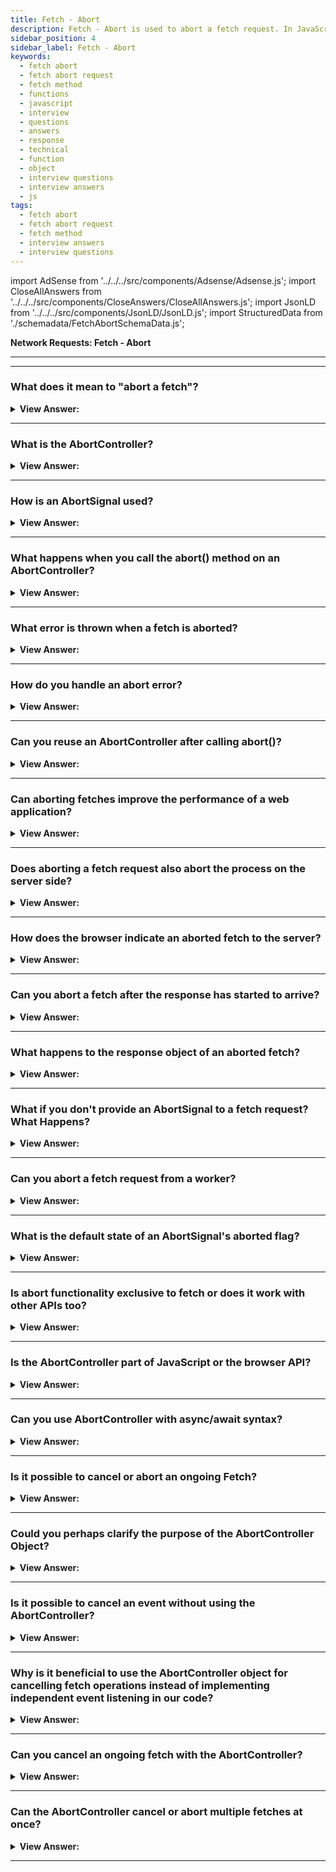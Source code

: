 ```yaml
---
title: Fetch - Abort
description: Fetch - Abort is used to abort a fetch request. In JavaScript, we can use the fetch method to abort a request.
sidebar_position: 4
sidebar_label: Fetch - Abort
keywords:
  - fetch abort
  - fetch abort request
  - fetch method
  - functions
  - javascript
  - interview
  - questions
  - answers
  - response
  - technical
  - function
  - object
  - interview questions
  - interview answers
  - js
tags:
  - fetch abort
  - fetch abort request
  - fetch method
  - interview answers
  - interview questions
---
```


import AdSense from '../../../src/components/Adsense/Adsense.js';
import CloseAllAnswers from '../../../src/components/CloseAnswers/CloseAllAnswers.js';
import JsonLD from '../../../src/components/JsonLD/JsonLD.js';
import StructuredData from './schemadata/FetchAbortSchemaData.js';

<JsonLD data={StructuredData} />

<head>
  <title>Fetch - Abort | JavaScript Frontend Phone Interview</title>
</head>

**Network Requests: Fetch - Abort**

---

<AdSense />

---

<CloseAllAnswers />

### What does it mean to "abort a fetch"?

<details>
  <summary><strong>View Answer:</strong></summary>
  <div>
  <div><strong>Interview Response:</strong> Aborting a fetch means cancelling an ongoing fetch request. This can be useful when you no longer need the response or if the fetch takes too long.
  </div><br />
  <div><strong className="codeExample">Here is a simple code example:</strong><br /><br />

  <div></div>

```js
const controller = new AbortController();
const signal = controller.signal;

// Start fetch
fetch('https://api.example.com/data', { signal })
  .then(response => response.json())
  .then(data => console.log(data))
  .catch(err => {
    // On abort, the promise is rejected with an AbortError
    if (err.name === 'AbortError') {
      console.log('Fetch aborted');
    } else {
      console.error('Another error', err);
    }
  });

// Abort fetch after 2 seconds
setTimeout(() => controller.abort(), 2000);
```

  </div>
  </div>
</details>

---

### What is the AbortController?

<details>
  <summary><strong>View Answer:</strong></summary>
  <div>
  <div><strong>Interview Response:</strong> AbortController is an interface that allows you to cancel one or more web requests as and when desired using an AbortSignal.
  </div><br />
  <div><strong className="codeExample">Code Example:</strong><br /><br />

  <div></div>

```js
const controller = new AbortController();
```

  </div>
  </div>
</details>

---

### How is an AbortSignal used?

<details>
  <summary><strong>View Answer:</strong></summary>
  <div>
  <div><strong>Interview Response:</strong> AbortSignal is used by passing it to the fetch request. When the associated AbortController’s abort() method is called, the fetch is cancelled.
  </div><br />
  <div><strong className="codeExample">Code Example:</strong><br /><br />

  <div></div>

```js
// Initialize a new AbortController
const controller = new AbortController();

// Get the AbortSignal from the AbortController
const signal = controller.signal;

// Start a fetch request
fetch('https://api.example.com/data', { signal })
  .then(response => response.json())
  .then(data => console.log(data))
  .catch(err => {
    if (err.name === 'AbortError') {
      console.log('Fetch operation was aborted');
    } else {
      console.error('Fetch operation failed', err);
    }
  });

// Abort the fetch request after 5 seconds
setTimeout(() => controller.abort(), 5000);
```

  </div>
  </div>
</details>

---

### What happens when you call the abort() method on an AbortController?

<details>
  <summary><strong>View Answer:</strong></summary>
  <div>
  <div><strong>Interview Response:</strong> The abort() method signals to cancel the fetch operations associated with it. This causes the fetch promises to reject with an AbortError.
  </div><br />
  <div><strong className="codeExample">Code Example:</strong><br /><br />

  <div></div>

```js
// Create a new AbortController
const controller = new AbortController();

// Fetch some data, passing the AbortSignal as part of the options
fetch('https://api.example.com/data', { signal: controller.signal })
  .then(response => response.json())
  .then(data => console.log(data))
  .catch(error => {
    if (error.name === 'AbortError') {
      console.log('Fetch operation was aborted');
    } else {
      console.error('Fetch operation failed', error);
    }
  });

// After 5 seconds, call abort() on the controller
setTimeout(() => controller.abort(), 5000);
```

  </div>
  </div>
</details>

---

### What error is thrown when a fetch is aborted?

<details>
  <summary><strong>View Answer:</strong></summary>
  <div>
  <div><strong>Interview Response:</strong> When a fetch is aborted, it rejects the promise with a DOMException named AbortError.
  </div><br />
  <div><strong className="codeExample">Code Example:</strong><br /><br />

  <div></div>

```js
fetch('https://example.com', { signal })
  .then(response => {
})
  .catch(err => {
    if (err.name === 'AbortError') {
      console.log('AbortError: Fetch request aborted');
    }
});
```

  </div>
  </div>
</details>

---

### How do you handle an abort error?

<details>
  <summary><strong>View Answer:</strong></summary>
  <div>
  <div><strong>Interview Response:</strong> You can handle an abort error in a catch block of the fetch promise, checking if the error's name is 'AbortError'.
  </div><br />
  <div><strong className="codeExample">Code Example:</strong><br /><br />

  <div></div>

```js
fetch('https://example.com', { signal })
  .then(response => {
})
  .catch(err => {
    if (err.name === 'AbortError') {
      console.log('AbortError: Fetch request aborted');
    }
});
```

  </div>
  </div>
</details>

---

### Can you reuse an AbortController after calling abort()?

<details>
  <summary><strong>View Answer:</strong></summary>
  <div>
  <div><strong>Interview Response:</strong> No, once the abort() method is called on an AbortController, it can't be reset or reused.
  </div>
  </div>
</details>

---

### Can aborting fetches improve the performance of a web application?

<details>
  <summary><strong>View Answer:</strong></summary>
  <div>
  <div><strong>Interview Response:</strong> Yes, aborting fetches can potentially improve the performance of a web application. This can be especially useful in situations where you have a new fetch that supersedes an ongoing one.
  </div><br />
  <div><strong className="codeExample">Code Example:</strong><br /><br />

  <div></div>

```js
let controller = new AbortController();

// Function to fetch data based on a query
function fetchData(query) {
  // If there's an ongoing fetch, abort it
  if (controller) controller.abort();

  // Create a new controller for the new fetch
  controller = new AbortController();

  // Start the new fetch
  fetch(`https://api.example.com/search?q=${query}`, { signal: controller.signal })
    .then(response => response.json())
    .then(data => console.log(data)) // Do something with the data here
    .catch(error => {
      if (error.name !== 'AbortError') {
        console.error('Fetch operation failed', error);
      }
    });
}

// Function to handle input from the user
function handleInput(input) {
  fetchData(input);
}
```

  </div>
  </div>
</details>

---

### Does aborting a fetch request also abort the process on the server side?

<details>
  <summary><strong>View Answer:</strong></summary>
  <div>
  <div><strong>Interview Response:</strong> No, aborting a fetch request only stops the client from listening to the response. It doesn't affect the process on the server side, which will usually complete as normal.
  </div>
  </div>
</details>

---

### How does the browser indicate an aborted fetch to the server?

<details>
  <summary><strong>View Answer:</strong></summary>
  <div>
  <div><strong>Interview Response:</strong> The browser doesn't signal the server when a fetch is aborted. Once the request is sent, it's processed server-side regardless of client-side cancellation.
  </div>
  </div>
</details>

---

### Can you abort a fetch after the response has started to arrive?

<details>
  <summary><strong>View Answer:</strong></summary>
  <div>
  <div><strong>Interview Response:</strong> Yes, you can call `controller.abort()` after the response starts arriving. This will reject the fetch promise with an `AbortError`, stopping the processing of the response.
  </div>
  </div>
</details>

---

### What happens to the response object of an aborted fetch?

<details>
  <summary><strong>View Answer:</strong></summary>
  <div>
  <div><strong>Interview Response:</strong> The response object of an aborted fetch is not fully received or processed. Attempting to read from it will reject the promise with an `AbortError`.
  </div>
  </div>
</details>

---

### What if you don't provide an AbortSignal to a fetch request? What Happens?

<details>
  <summary><strong>View Answer:</strong></summary>
  <div>
  <div><strong>Interview Response:</strong> If you don't provide an AbortSignal to a fetch request, the fetch operation will continue as normal and cannot be programmatically cancelled using the AbortController mechanism.
  </div><br />
  <div><strong className="codeExample">Here's an example of a fetch request without an AbortSignal:</strong><br /><br />

  <div></div>

```js
fetch('https://api.example.com/data')
  .then(response => {
    if (!response.ok) {
      throw new Error('Network response was not ok');
    }
    return response.json();
  })
  .then(data => console.log(data))
  .catch(error => console.error('There has been a problem with your fetch operation: ', error));
```

  </div>
  </div>
</details>

---

### Can you abort a fetch request from a worker?

<details>
  <summary><strong>View Answer:</strong></summary>
  <div>
  <div><strong>Interview Response:</strong> Yes, you can abort a fetch request from a web worker. The AbortController and AbortSignal are transferrable objects and can be used in web workers.
  </div><br />
  <div><strong className="codeExample">Code Example:</strong><br /><br />

  <div></div>

Here's an example of how to abort a fetch request from a worker:

In your main JavaScript file, you can post the `AbortSignal` to the worker:

```javascript
const controller = new AbortController();
const worker = new Worker('worker.js');

worker.postMessage({ signal: controller.signal }, [controller.signal]);

// Abort the fetch operation after 2 seconds
setTimeout(() => controller.abort(), 2000);
```

Then in `worker.js`, you handle the message and use the signal in a fetch request:

```javascript
self.onmessage = (event) => {
  const { signal } = event.data;

  fetch('https://example.com', { signal })
    .then(response => response.json())
    .then(data => self.postMessage(data))
    .catch(err => {
      if (err.name === 'AbortError') {
        console.log('Fetch operation aborted');
      } else {
        console.error('Fetch operation failed:', err);
      }
    });
};
```

In this example, the main script creates an `AbortController`, passes the `AbortSignal` to the worker, and then aborts the fetch after 2 seconds. The worker listens for messages, receives the `AbortSignal`, uses it in a fetch operation, and then sends the fetched data back to the main script. If the fetch is aborted, it logs an appropriate message.

  </div>
  </div>
</details>

---

### What is the default state of an AbortSignal's aborted flag?

<details>
  <summary><strong>View Answer:</strong></summary>
  <div>
  <div><strong>Interview Response:</strong> The aborted flag is initially set to false. It becomes true when abort() is called on the associated AbortController.
  </div><br />
  <div><strong className="codeExample">Code Example:</strong><br /><br />

  <div></div>

```js
// Create a new AbortController
const controller = new AbortController();

// Get the signal from the controller
const signal = controller.signal;

// Log the initial state of the aborted flag
console.log(signal.aborted); // Outputs: false

controller.abort(); // abort controller

// Log the final state of the aborted flag
console.log(signal.aborted); // Outputs: true
```

  </div>
  </div>
</details>

---

### Is abort functionality exclusive to fetch or does it work with other APIs too?

<details>
  <summary><strong>View Answer:</strong></summary>
  <div>
  <div><strong>Interview Response:</strong> Abort functionality is not exclusive to fetch. It can be used with any API that supports or is configured to work with the AbortSignal, including DOM APIs and various async tasks.
  </div><br />
  <div><strong>Technical Response:</strong> The AbortController and AbortSignal APIs are not exclusive to the Fetch API. They're part of the DOM standard and can be used to abort various kinds of operations, such as ongoing Fetch requests, streams, or even ongoing animations using the Web Animations API.
  </div><br />
  <div><strong className="codeExample">Here's a simple example of using `AbortController` with the `addEventListener` method:</strong><br /><br />

  <div></div>

```javascript
// Create a new AbortController
const controller = new AbortController();

// Get the AbortSignal from the controller
const signal = controller.signal;

// Listen for click events on the document
document.addEventListener('click', () => {
  console.log('Document was clicked');
}, { signal });

// Call abort on the controller after 5 seconds
setTimeout(() => {
  controller.abort();
  console.log('No longer listening for clicks');
}, 5000);
```

In this code:

- A new `AbortController` is created and its `AbortSignal` is obtained.
- A click event listener is added to the document, with the `AbortSignal` passed in the options object. This associates the event listener with the abort controller.
- A `setTimeout` call is set up to call `controller.abort()` after 5 seconds. This will remove the click event listener from the document, as the `AbortSignal` associated with it has been aborted.
- After the `abort` call, "No longer listening for clicks" will be logged to the console, and no further click events on the document will be logged.

This is a simplistic example and there's not often a need to abort event listeners like this in practice, but it shows how the `AbortController`/`AbortSignal` APIs can be used outside of the Fetch API.

As always, be sure to check for compatibility as not all APIs or browsers may support `AbortController` and `AbortSignal`.

  </div>
  </div>
</details>

---

### Is the AbortController part of JavaScript or the browser API?

<details>
  <summary><strong>View Answer:</strong></summary>
  <div>
  <div><strong>Interview Response:</strong> AbortController is part of the Web API provided by browsers, not part of the core JavaScript language. It's specified in the DOM Living standard.
  </div>
  </div>
</details>

---

### Can you use AbortController with async/await syntax?

<details>
  <summary><strong>View Answer:</strong></summary>
  <div>
  <div><strong>Interview Response:</strong> Yes, AbortController can be used with async/await syntax. When you abort, it causes the awaited fetch to throw an 'AbortError'.
  </div><br />
  <div><strong className="codeExample">Code Example:</strong><br /><br />

  <div></div>

Here's how you can use `AbortController` with async/await:

```javascript
// Create an instance of AbortController
const controller = new AbortController();
const signal = controller.signal;

async function fetchData() {
  try {
    const response = await fetch('https://example.com', { signal });
    const data = await response.json();
    console.log(data);
  } catch (err) {
    if (err.name === 'AbortError') {
      console.log('Fetch operation aborted');
    } else {
      console.error('Fetch operation failed:', err);
    }
  }
}

fetchData();

// After 2 seconds abort the fetch operation
setTimeout(() => controller.abort(), 2000);
```

In this example, the fetch operation is aborted after 2 seconds, causing the `await fetch()` line to throw an `AbortError`, which is then caught in the catch block.

  </div>
  </div>
</details>

---

### Is it possible to cancel or abort an ongoing Fetch?

<details>
  <summary><strong>View Answer:</strong></summary>
  <div>
  <div><strong>Interview Response:</strong> Yes, it's possible to abort an ongoing Fetch using the AbortController and AbortSignal interfaces in the Fetch API. The `abort()` method on the AbortController cancels the Fetch.
    </div><br/>
  <div><strong>Technical Response:</strong> Yes, there is a special built-in object for such purposes: AbortController. We can use it to abort, fetch, and do other asynchronous tasks. The usage is very straightforward. The AbortController interface represents a controller object that allows you to abort one or more Web requests as and when desired. You can create a new AbortController object using the AbortController.AbortController() constructor. Communicating with a DOM request is done using an AbortSignal object (calling abort()).
    </div><br />
  <div><strong className="codeExample">Code Example:</strong><br /><br />

  <div></div>

```js
// Initialize a new AbortController
const controller = new AbortController();

// Get the AbortSignal from the AbortController
const signal = controller.signal;

// Start a fetch request
fetch('https://api.example.com/data', { signal })
  .then(response => response.json())
  .then(data => console.log(data))
  .catch(err => {
    if (err.name === 'AbortError') {
      console.log('Fetch operation was aborted');
    } else {
      console.error('Fetch operation failed', err);
    }
  });

// Abort the fetch request after 5 seconds
setTimeout(() => controller.abort(), 5000);
```

  </div>
  </div>
</details>

---

### Could you perhaps clarify the purpose of the AbortController Object?

<details>
  <summary><strong>View Answer:</strong></summary>
  <div>
  <div><strong>Interview Response:</strong> AbortController is a built-in JavaScript object that enables canceling ongoing activities, like Fetch requests, by invoking its `abort()` method, sending a signal to stop the operation.
    </div><br />
  <div><strong>Technical Details:</strong> We must create a new AbortController constructor to implement the AbortController object. The controller is an object with a single abort method and a property signal that allows us to put event listeners on it. When abort() gets called, the controller invokes. The abort event transmits by controller.signal, and the attribute "controller. signal. aborted" becomes true. When abort() invokes on it, AbortController passes abort events.
    </div><br />
  <div><strong className="codeExample">Code Example:</strong><br /><br />

  <div></div>

```js
let controller = new AbortController();
let signal = controller.signal;

// The party that performs a cancelable operation
// gets the "signal" object
// and sets the listener to trigger when controller.abort() is called
signal.addEventListener('abort', () => console.log('abort!'));

// The other party, that cancels (at any point later):
controller.abort(); // abort!

// The event triggers and signal.aborted becomes true
console.log(signal.aborted); // true
```

  </div>
  </div>
</details>

---

### Is it possible to cancel an event without using the AbortController?

<details>
  <summary><strong>View Answer:</strong></summary>
  <div>
  <div><strong>Interview Response:</strong> Yes, it's possible, but it typically involves setting and checking flags or using older APIs like XMLHttpRequest, which are less straightforward and flexible compared to using AbortController.
    </div><br />
  <div><strong className="codeExample">Code Example:</strong><br /><br />

  <div></div>

Here is a simplified example of how one might cancel a fetch request without `AbortController`:

```javascript
let shouldAbort = false;

fetch('https://example.com')
    .then(response => {
        if (shouldAbort) throw new Error('Operation Aborted');
        return response.json();
    })
    .then(data => {
        if (shouldAbort) throw new Error('Operation Aborted');
        console.log(data);
    })
    .catch(err => console.error(err));

// Somewhere else in your code where you want to abort the fetch
shouldAbort = true;
```

In this case, we're using a flag (`shouldAbort`) to indicate whether the fetch should be cancelled. Note that this won't actually stop the fetch request from executing, it only prevents your code from handling the response. It's less effective than using `AbortController`.

  </div>
  </div>
</details>

---

### Why is it beneficial to use the AbortController object for cancelling fetch operations instead of implementing independent event listening in our code?

<details>
  <summary><strong>View Answer:</strong></summary>
  <div>
  <div><strong>Interview Response:</strong> AbortController simplifies cancellation of fetch operations by creating a standardized, reusable solution, reducing code complexity, and making error handling and abort scenarios more predictable and easier to debug.
    </div><br />
  <div><strong className="codeExample">Code Example:</strong><br /><br />

  <div></div>

Here's a simple code example showing how to use AbortController for cancelling fetch operations:

```javascript
// Create an instance of AbortController
let controller = new AbortController();
let signal = controller.signal;

// Start the fetch operation
fetch('https://example.com', { signal })
    .then(response => response.json())
    .then(data => console.log(data))
    .catch(err => {
        if (err.name === 'AbortError') {
            console.log('Fetch operation aborted');
        } else {
            console.error('Fetch operation failed:', err);
        }
    });

// Somewhere else in your code where you want to abort the fetch
controller.abort();
```

In this example, if you call `controller.abort()`, it will cancel the fetch operation, causing the promise to be rejected with an `AbortError`.

  </div>
  </div>
</details>

---

### Can you cancel an ongoing fetch with the AbortController?

<details>
  <summary><strong>View Answer:</strong></summary>
  <div>
  <div><strong>Interview Response:</strong> Yes, to be able to cancel fetch, we must pass the signal property of an AbortController as a fetch option. The fetch method knows how to work with AbortController. It listens to abort events on a signal. Now, to abort, we call controller.abort(). At that point, fetch extracts the event from the signal and aborts the request.
    </div><br />
  <div><strong className="codeExample">Code Example:</strong><br /><br />

  <div></div>

Here is a practical example of canceling an ongoing fetch operation with `AbortController`:

```javascript
// Create an instance of AbortController
const controller = new AbortController();
const signal = controller.signal;

// Start fetch operation
fetch('https://example.com', { signal })
    .then(response => response.json())
    .then(data => console.log(data))
    .catch(error => {
        if (error.name === 'AbortError') {
            console.log('Fetch operation aborted');
        } else {
            console.error('Other error', error);
        }
    });

// After 2 seconds abort the fetch operation
setTimeout(() => controller.abort(), 2000);
```

In this example, the fetch operation is aborted after 2 seconds, cancelling the ongoing fetch operation. If the fetch operation is still ongoing after 2 seconds, an `AbortError` will be thrown.

  </div>
  </div>
</details>

---

### Can the AbortController cancel or abort multiple fetches at once?

<details>
  <summary><strong>View Answer:</strong></summary>
  <div>
  <div><strong>Interview Response:</strong> Yes, AbortController is scalable by default. It allows us to cancel multiple fetches at once, which can be exceptionally helpful when dealing with an array.
    </div><br />
  <div><strong className="codeExample">Code Example:</strong><br /><br />

  <div></div>

```js
let urls = [...]; // a list of urls to fetch in parallel

let controller = new AbortController();

// an array of fetch promises
let fetchJobs = urls.map(url => fetch(url, {
  signal: controller.signal
}));

let results = await Promise.all(fetchJobs);

// if controller.abort() is called from anywhere,
// it aborts all fetches
```

  </div>
  </div>
</details>

---
